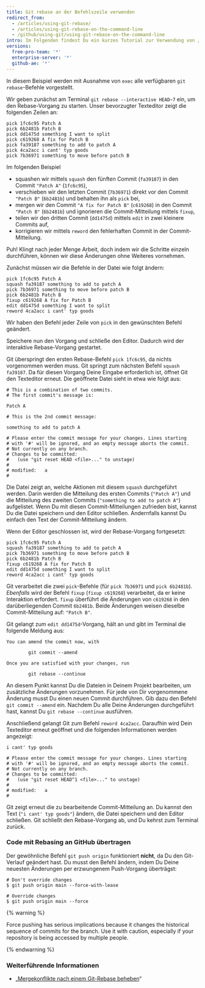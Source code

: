 ```yaml
---
title: Git rebase an der Befehlszeile verwenden
redirect_from:
  - /articles/using-git-rebase/
  - /articles/using-git-rebase-on-the-command-line
  - /github/using-git/using-git-rebase-on-the-command-line
intro: Im Folgenden findest Du ein kurzes Tutorial zur Verwendung von „git rebase“ an der Befehlszeile.
versions:
  free-pro-team: '*'
  enterprise-server: '*'
  github-ae: '*'
---
```

In diesem Beispiel werden mit Ausnahme von `exec` alle verfügbaren `git rebase`-Befehle vorgestellt.

Wir geben zunächst am Terminal `git rebase --interactive HEAD~7` ein, um den Rebase-Vorgang zu starten. Unser bevorzugter Texteditor zeigt die folgenden Zeilen an:

```
pick 1fc6c95 Patch A
pick 6b2481b Patch B
pick dd1475d something I want to split
pick c619268 A fix for Patch B
pick fa39187 something to add to patch A
pick 4ca2acc i cant' typ goods
pick 7b36971 something to move before patch B
```

Im folgenden Beispiel

* squashen wir mittels `squash` den fünften Commit (`fa39187`) in den Commit `"Patch A"` (`1fc6c95`),
* verschieben wir den letzten Commit (`7b36971`) direkt vor den Commit `"Patch B"` (`6b2481b`) und behalten ihn als `pick` bei,
* mergen wir den Commit `"A fix for Patch B"` (`c619268`) in den Commit `"Patch B"` (`6b2481b`) und ignorieren die Commit-Mitteilung mittels `fixup`,
* teilen wir den dritten Commit (`dd1475d`) mittels `edit` in zwei kleinere Commits auf,
* korrigieren wir mittels `reword` den fehlerhaften Commit in der Commit-Mitteilung.

Puh! Klingt nach jeder Menge Arbeit, doch indem wir die Schritte einzeln durchführen, können wir diese Änderungen ohne Weiteres vornehmen.

Zunächst müssen wir die Befehle in der Datei wie folgt ändern:

```
pick 1fc6c95 Patch A
squash fa39187 something to add to patch A
pick 7b36971 something to move before patch B
pick 6b2481b Patch B
fixup c619268 A fix for Patch B
edit dd1475d something I want to split
reword 4ca2acc i cant' typ goods
```

Wir haben den Befehl jeder Zeile von `pick` in den gewünschten Befehl geändert.

Speichere nun den Vorgang und schließe den Editor. Dadurch wird der interaktive Rebase-Vorgang gestartet.

Git überspringt den ersten Rebase-Befehl `pick 1fc6c95`, da nichts vorgenommen werden muss. Git springt zum nächsten Befehl `squash fa39187`. Da für diesen Vorgang Deine Eingabe erforderlich ist, öffnet Git den Texteditor erneut. Die geöffnete Datei sieht in etwa wie folgt aus:

```
# This is a combination of two commits.
# The first commit's message is:

Patch A

# This is the 2nd commit message:

something to add to patch A

# Please enter the commit message for your changes. Lines starting
# with '#' will be ignored, and an empty message aborts the commit.
# Not currently on any branch.
# Changes to be committed:
#   (use "git reset HEAD <file>..." to unstage)
#
# modified:   a
#
```

Die Datei zeigt an, welche Aktionen mit diesem `squash` durchgeführt werden. Darin werden die Mitteilung des ersten Commits (`"Patch A"`) und die Mitteilung des zweiten Commits (`"something to add to patch A"`) aufgelistet. Wenn Du mit diesen Commit-Mitteilungen zufrieden bist, kannst Du die Datei speichern und den Editor schließen. Andernfalls kannst Du einfach den Text der Commit-Mitteilung ändern.

Wenn der Editor geschlossen ist, wird der Rebase-Vorgang fortgesetzt:

```
pick 1fc6c95 Patch A
squash fa39187 something to add to patch A
pick 7b36971 something to move before patch B
pick 6b2481b Patch B
fixup c619268 A fix for Patch B
edit dd1475d something I want to split
reword 4ca2acc i cant' typ goods
```

Git verarbeitet die zwei `pick`-Befehle (für `pick 7b36971` und `pick 6b2481b`). *Ebenfalls* wird der Befehl `fixup` (`fixup c619268`) verarbeitet, da er keine Interaktion erfordert. `fixup` überführt die Änderungen von `c619268` in den darüberliegenden Commit `6b2481b`. Beide Änderungen weisen dieselbe Commit-Mitteilung auf: `"Patch B"`.

Git gelangt zum `edit dd1475d`-Vorgang, hält an und gibt im Terminal die folgende Meldung aus:

```shell
You can amend the commit now, with

        git commit --amend

Once you are satisfied with your changes, run

        git rebase --continue
```

An diesem Punkt kannst Du die Dateien in Deinem Projekt bearbeiten, um zusätzliche Änderungen vorzunehmen. Für jede von Dir vorgenommene Änderung musst Du einen neuen Commit durchführen. Gib dazu den Befehl `git commit --amend` ein. Nachdem Du alle Deine Änderungen durchgeführt hast, kannst Du `git rebase --continue` ausführen.

Anschließend gelangt Git zum Befehl `reword 4ca2acc`.  Daraufhin wird Dein Texteditor erneut geöffnet und die folgenden Informationen werden angezeigt:

```
i cant' typ goods

# Please enter the commit message for your changes. Lines starting
# with '#' will be ignored, and an empty message aborts the commit.
# Not currently on any branch.
# Changes to be committed:
#   (use "git reset HEAD^1 <file>..." to unstage)
#
# modified:   a
#
```

Git zeigt erneut die zu bearbeitende Commit-Mitteilung an. Du kannst den Text (`"i cant' typ goods"`) ändern, die Datei speichern und den Editor schließen. Git schließt den Rebase-Vorgang ab, und Du kehrst zum Terminal zurück.

### Code mit Rebasing an GitHub übertragen

Der gewöhnliche Befehl `git push origin` funktioniert **nicht**, da Du den Git-Verlauf geändert hast. Du musst den Befehl ändern, indem Du Deine neuesten Änderungen per erzwungenem Push-Vorgang überträgst:

```shell
# Don't override changes
$ git push origin main --force-with-lease

# Override changes
$ git push origin main --force
```

{% warning %}

Force pushing has serious implications because it changes the historical sequence of commits for the branch. Use it with caution, especially if your repository is being accessed by multiple people.

{% endwarning %}

### Weiterführende Informationen

* „[Mergekonflikte nach einem Git-Rebase beheben](/articles/resolving-merge-conflicts-after-a-git-rebase)“
